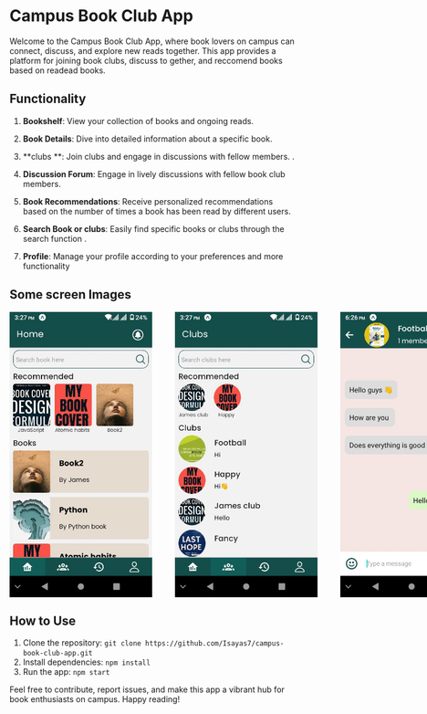 # Campus Book Club App

Welcome to the Campus Book Club App, where book lovers on campus can connect, discuss, and explore new reads together. This app provides a platform for joining book clubs, discuss to gether, and reccomend books based on readead books.

## Functionality

1. **Bookshelf**: View your collection of books and ongoing reads.

2. **Book Details**: Dive into detailed information about a specific book.
   
4. **clubs **:  Join clubs and engage in discussions with fellow members. .
  
5. **Discussion Forum**: Engage in lively discussions with fellow book club members.

6. **Book Recommendations**: Receive personalized recommendations based on the number of times a book has been read by different users.

7. **Search Book or clubs**: Easily find specific books or clubs through the search function .

8.  **Profile**: Manage your profile according to your preferences and more functionality

## Some screen Images

<div style="display: flex; gap: 40px;">

  <img src="https://github.com/Isayas7/Campus-book-clubs/blob/main/images/image1.jpg" alt="Join Discussion" width="250"  height="500">

  <img src="https://github.com/Isayas7/Campus-book-clubs/blob/main/images/image2.jpg" alt="Recommend Book" width="250" height="500">
    <img src="https://github.com/Isayas7/Campus-book-clubs/blob/main/images/image7.jpg" alt="Profile" width="250" height="500">
  <img src="https://github.com/Isayas7/Campus-book-clubs/blob/main/images/image3.jpg" alt="Search Books" width="250" height="500">

  <img src="https://github.com/Isayas7/Campus-book-clubs/blob/main/images/image4.jpg" alt="Profile" width="250" height="500">

  <img src="https://github.com/Isayas7/Campus-book-clubs/blob/main/images/image6.jpg" alt="Profile" width="250" height="500">

</div>


## How to Use

1. Clone the repository: `git clone https://github.com/Isayas7/campus-book-club-app.git`
2. Install dependencies: `npm install`
3. Run the app: `npm start`

Feel free to contribute, report issues, and make this app a vibrant hub for book enthusiasts on campus. Happy reading!
